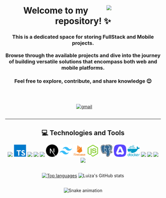 <div align="center" >
	<img align="right" src="https://octocat-generator-assets.githubusercontent.com/my-octocat-1621019343670.png" width='35%'/>
	<div align="left" >
		<h1 align="center" >Welcome to my repository! ✨</h1>
		<h3 align="center" > 
This is a dedicated space for storing FullStack and Mobile projects.
			<br></br>
	Browse through the available projects and dive into the journey of building versatile solutions that encompass both web and mobile platforms. 
		</h3>
  <h3 align="center" > 
	   Feel free to explore, contribute, and share knowledge 😊
  </h3>
		
</div>	

<br></br>
<div align="center">
	
  <a href="https://www.linkedin.com/in/luizamarlene">
  <img alt="" src="https://img.shields.io/badge/LinkedIn-0077B5?style=for-the-badge&logo=linkedin&logoColor=white" width="90"/></a>
  <a href="https://www.instagram.com/tuiza.dev/">
  <img alt="" src="https://img.shields.io/badge/Instagram-E4405F?style=for-the-badge&logo=instagram&logoColor=white" width="100"/></a>
  <a href='mailto:tuiza.dev@gmail.com'>
  <img alt="gmail" src="https://img.shields.io/badge/Gmail-D14836?style=for-the-badge&logo=gmail&logoColor=white" width="70"//></a>

		
</div>
</br>

---  


## 💻 Technologies and Tools
	
<div align='center'>
<img src = "https://cdn.jsdelivr.net/gh/devicons/devicon/icons/javascript/javascript-original.svg" width='40' />
<img src = "https://raw.githubusercontent.com/devicons/devicon/1119b9f84c0290e0f0b38982099a2bd027a48bf1/icons/typescript/typescript-original.svg" width='40' />
<img src = "https://cdn.jsdelivr.net/gh/devicons/devicon/icons/css3/css3-plain-wordmark.svg" width='40' />
<img src = "https://cdn.jsdelivr.net/gh/devicons/devicon/icons/html5/html5-plain-wordmark.svg" width='40' />
<img src = "https://cdn.jsdelivr.net/gh/devicons/devicon/icons/react/react-original-wordmark.svg" width='40' />
<img src = "https://raw.githubusercontent.com/devicons/devicon/1119b9f84c0290e0f0b38982099a2bd027a48bf1/icons/nextjs/nextjs-original.svg" width='40' />


<img src ="https://raw.githubusercontent.com/devicons/devicon/1119b9f84c0290e0f0b38982099a2bd027a48bf1/icons/tailwindcss/tailwindcss-plain.svg" width='40'/>
<img src ="https://raw.githubusercontent.com/devicons/devicon/1119b9f84c0290e0f0b38982099a2bd027a48bf1/icons/firebase/firebase-plain-wordmark.svg" width='40'/>

<img src ="https://raw.githubusercontent.com/devicons/devicon/1119b9f84c0290e0f0b38982099a2bd027a48bf1/icons/nodejs/nodejs-original.svg" width='40'/>	
<img src ="https://raw.githubusercontent.com/devicons/devicon/1119b9f84c0290e0f0b38982099a2bd027a48bf1/icons/postgresql/postgresql-original.svg" width='40'/>
<img src = "https://raw.githubusercontent.com/devicons/devicon/1119b9f84c0290e0f0b38982099a2bd027a48bf1/icons/adonisjs/adonisjs-original.svg" width='40' />
<img src ="https://raw.githubusercontent.com/devicons/devicon/1119b9f84c0290e0f0b38982099a2bd027a48bf1/icons/docker/docker-plain-wordmark.svg" width='40'/>

<img src = "https://cdn.jsdelivr.net/gh/devicons/devicon/icons/canva/canva-original.svg" width='40' />
<img src = "https://cdn.jsdelivr.net/gh/devicons/devicon/icons/figma/figma-original.svg" width='40' />

<img src = "https://cdn.jsdelivr.net/gh/devicons/devicon/icons/android/android-original-wordmark.svg" width='40' />
<img src = "https://cdn.jsdelivr.net/gh/devicons/devicon/icons/arduino/arduino-original-wordmark.svg" width='40' />

	

</div>

##
[![Top languages](https://github-readme-stats.vercel.app/api/top-langs/?username=tuiza&layout=compact&theme=radical&locale=en)](https://github.com/luizamarlene/github-readme-stats)
![Luiza's GitHub stats](https://github-readme-stats.vercel.app/api?username=tuiza&show_icons=true&theme=radical&count_private=true&hide=p&locale=en)
<br></br>


![Snake animation](https://github.com/tuiza/tuiza/blob/output/github-contribution-grid-snake.svg)


  



